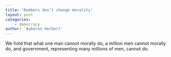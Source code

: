 ```yaml
---
title: 'Numbers don’t change morality'
layout: post
categories:
    - democracy
author: 'Auberon Herbert'
---
```


We hold that what one man cannot morally do, a million men cannot morally do, and government, representing many millions of men, cannot do.